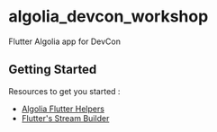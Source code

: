 # algolia_devcon_workshop

Flutter Algolia app for DevCon

## Getting Started

Resources to get you started :

- [Algolia Flutter Helpers](https://github.com/algolia/algoliasearch-helper-flutter)
- [Flutter's Stream Builder](https://api.flutter.dev/flutter/widgets/StreamBuilder-class.html)
